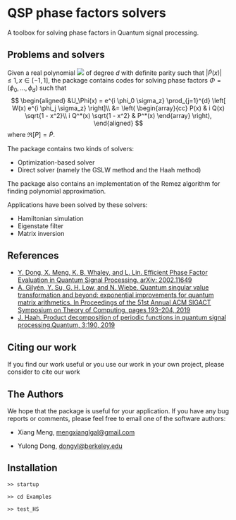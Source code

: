﻿

# QSP phase factors solvers  

A toolbox for solving phase factors in Quantum signal processing.

## Problems and solvers

Given a real polynomial <img src="http://chart.googleapis.com/chart?cht=tx&chl= \tilde{P}" style="border:none;"> of degree $d$ with definite parity such that $|\tilde P(x)|\le 1, x\in[-1,1]$, the package contains codes for solving phase factors $\Phi=(\phi_0,\dots,\phi_d)$ such that
$$
\begin{aligned}
        &U_\Phi(x) = e^{i \phi_0 \sigma_z} \prod_{j=1}^{d} \left[ W(x) e^{i \phi_j \sigma_z} \right]\\
        &= \left( \begin{array}{cc}
        P(x) & i Q(x) \sqrt{1 - x^2}\\
        i Q^*(x) \sqrt{1 - x^2} & P^*(x)
        \end{array} \right),
\end{aligned}
$$
where $\Re[P]=\tilde P$.

The package contains two kinds of solvers:

- Optimization-based solver 
- Direct solver (namely the GSLW method and the Haah method)

The package also contains an implementation of the Remez algorithm for finding polynomial approximation.

Applications have been solved by these solvers:

- Hamiltonian simulation
- Eigenstate filter
- Matrix inversion

## References

- [Y. Dong, X. Meng, K. B. Whaley, and L. Lin. Efficient Phase Factor Evaluation in Quantum Signal Processing. arXiv: 2002.11649](https://arxiv.org/abs/2002.11649)
- [A. Gilyén, Y. Su, G. H. Low, and N. Wiebe. Quantum singular value transformation and beyond: exponential improvements for quantum matrix arithmetics. In Proceedings of the 51st Annual ACM SIGACT Symposium on Theory of Computing, pages 193–204, 2019](https://dl.acm.org/doi/10.1145/3313276.3316366)
- [J. Haah. Product decomposition of periodic functions in quantum signal processing.Quantum, 3:190, 2019](https://quantum-journal.org/papers/q-2019-10-07-190/)

  
## Citing our work
If you find our work useful or you use our work in your own project, please consider to cite our work

## The Authors

We hope that the package is useful for your application. If you have any bug reports or comments, please feel free to email one of the software authors:

* Xiang Meng, mengxianglgal@gmail.com

* Yulong Dong, dongyl@berkeley.edu

  

## Installation

`>> startup`

`>> cd Examples`

`>> test_HS`




